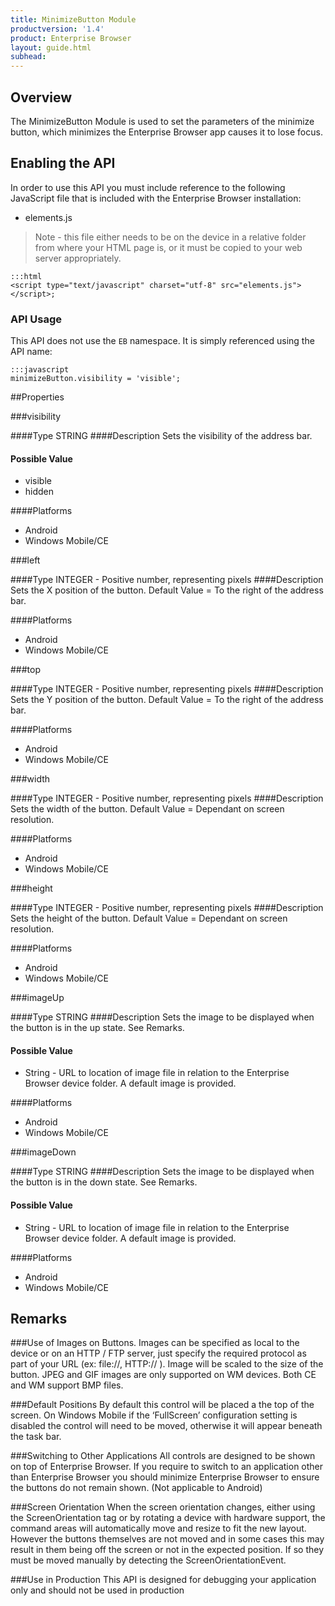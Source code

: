 ```yaml
---
title: MinimizeButton Module
productversion: '1.4'
product: Enterprise Browser
layout: guide.html
subhead: 
---
```

## Overview
The MinimizeButton Module is used to set the parameters of the minimize button, which minimizes the Enterprise Browser app causes it to lose focus.

## Enabling the API
In order to use this API you must include reference to the following JavaScript file that is included with the Enterprise Browser installation:

* elements.js 

> Note - this file either needs to be on the device in a relative folder from where your HTML page is, or it must be copied to your web server appropriately.

	:::html
    <script type="text/javascript" charset="utf-8" src="elements.js"></script>;


### API Usage
This API does not use the `EB` namespace. It is simply referenced using the API name:

	:::javascript
	minimizeButton.visibility = 'visible';


##Properties

###visibility

####Type
<span class='text-info'>STRING</span> 
####Description
Sets the visibility of the address bar.

#### Possible Value

* visible
* hidden

####Platforms

* Android
* Windows Mobile/CE

###left

####Type
<span class='text-info'>INTEGER</span> - Positive number, representing pixels
####Description
Sets the X position of the button. Default Value = To the right of the address bar.

####Platforms

* Android
* Windows Mobile/CE

###top

####Type
<span class='text-info'>INTEGER</span> - Positive number, representing pixels
####Description
Sets the Y position of the button. Default Value = To the right of the address bar.

####Platforms

* Android
* Windows Mobile/CE

###width

####Type
<span class='text-info'>INTEGER</span> - Positive number, representing pixels
####Description
Sets the width of the button. Default Value = Dependant on screen resolution.

####Platforms

* Android
* Windows Mobile/CE

###height

####Type
<span class='text-info'>INTEGER</span> - Positive number, representing pixels
####Description
Sets the height of the button. Default Value = Dependant on screen resolution.

####Platforms

* Android
* Windows Mobile/CE

###imageUp

####Type
<span class='text-info'>STRING</span> 
####Description
Sets the image to be displayed when the button is in the up state. See Remarks.

#### Possible Value

* String - URL to location of image file in relation to the Enterprise Browser device folder. A default image is provided.

####Platforms

* Android
* Windows Mobile/CE

###imageDown

####Type
<span class='text-info'>STRING</span> 
####Description
Sets the image to be displayed when the button is in the down state. See Remarks.

#### Possible Value

* String - URL to location of image file in relation to the Enterprise Browser device folder. A default image is provided.

####Platforms

* Android
* Windows Mobile/CE


## Remarks
###Use of Images on Buttons.
Images can be specified as local to the device or on an HTTP / FTP server, just specify the required protocol as part of your URL (ex: file://\, HTTP:// ). Image will be scaled to the size of the button. JPEG and GIF images are only supported on WM devices. Both CE and WM support BMP files.

###Default Positions
By default this control will be placed a the top of the screen. On Windows Mobile if the ‘FullScreen’ configuration setting is disabled the control will need to be moved, otherwise it will appear beneath the task bar.

###Switching to Other Applications
All controls are designed to be shown on top of Enterprise Browser. If you require to switch to an application other than Enterprise Browser you should minimize Enterprise Browser to ensure the buttons do not remain shown. (Not applicable to Android)

###Screen Orientation
When the screen orientation changes, either using the ScreenOrientation tag or by rotating a device with hardware support, the command areas will automatically move and resize to fit the new layout. However the buttons themselves are not moved and in some cases this may result in them being off the screen or not in the expected position. If so they must be moved manually by detecting the ScreenOrientationEvent.

###Use in Production
This API is designed for debugging your application only and should not be used in production